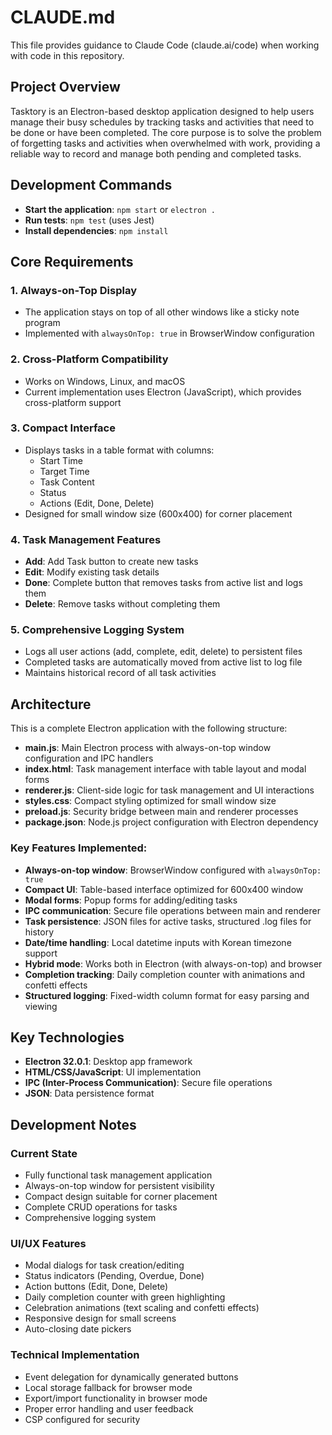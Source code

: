 # CLAUDE.md

This file provides guidance to Claude Code (claude.ai/code) when working with code in this repository.

## Project Overview

Tasktory is an Electron-based desktop application designed to help users manage their busy schedules by tracking tasks and activities that need to be done or have been completed. The core purpose is to solve the problem of forgetting tasks and activities when overwhelmed with work, providing a reliable way to record and manage both pending and completed tasks.

## Development Commands

- **Start the application**: `npm start` or `electron .`
- **Run tests**: `npm test` (uses Jest)
- **Install dependencies**: `npm install`

## Core Requirements

### 1. Always-on-Top Display
- The application stays on top of all other windows like a sticky note program
- Implemented with `alwaysOnTop: true` in BrowserWindow configuration

### 2. Cross-Platform Compatibility
- Works on Windows, Linux, and macOS
- Current implementation uses Electron (JavaScript), which provides cross-platform support

### 3. Compact Interface
- Displays tasks in a table format with columns:
  - Start Time
  - Target Time
  - Task Content
  - Status
  - Actions (Edit, Done, Delete)
- Designed for small window size (600x400) for corner placement

### 4. Task Management Features
- **Add**: Add Task button to create new tasks
- **Edit**: Modify existing task details
- **Done**: Complete button that removes tasks from active list and logs them
- **Delete**: Remove tasks without completing them

### 5. Comprehensive Logging System
- Logs all user actions (add, complete, edit, delete) to persistent files
- Completed tasks are automatically moved from active list to log file
- Maintains historical record of all task activities

## Architecture

This is a complete Electron application with the following structure:

- **main.js**: Main Electron process with always-on-top window configuration and IPC handlers
- **index.html**: Task management interface with table layout and modal forms
- **renderer.js**: Client-side logic for task management and UI interactions
- **styles.css**: Compact styling optimized for small window size
- **preload.js**: Security bridge between main and renderer processes
- **package.json**: Node.js project configuration with Electron dependency

### Key Features Implemented:
- **Always-on-top window**: BrowserWindow configured with `alwaysOnTop: true`
- **Compact UI**: Table-based interface optimized for 600x400 window
- **Modal forms**: Popup forms for adding/editing tasks
- **IPC communication**: Secure file operations between main and renderer
- **Task persistence**: JSON files for active tasks, structured .log files for history
- **Date/time handling**: Local datetime inputs with Korean timezone support
- **Hybrid mode**: Works both in Electron (with always-on-top) and browser
- **Completion tracking**: Daily completion counter with animations and confetti effects
- **Structured logging**: Fixed-width column format for easy parsing and viewing

## Key Technologies

- **Electron 32.0.1**: Desktop app framework
- **HTML/CSS/JavaScript**: UI implementation
- **IPC (Inter-Process Communication)**: Secure file operations
- **JSON**: Data persistence format

## Development Notes

### Current State
- Fully functional task management application
- Always-on-top window for persistent visibility
- Compact design suitable for corner placement
- Complete CRUD operations for tasks
- Comprehensive logging system

### UI/UX Features
- Modal dialogs for task creation/editing
- Status indicators (Pending, Overdue, Done)
- Action buttons (Edit, Done, Delete)
- Daily completion counter with green highlighting
- Celebration animations (text scaling and confetti effects)
- Responsive design for small screens
- Auto-closing date pickers

### Technical Implementation
- Event delegation for dynamically generated buttons
- Local storage fallback for browser mode
- Export/import functionality in browser mode
- Proper error handling and user feedback
- CSP configured for security